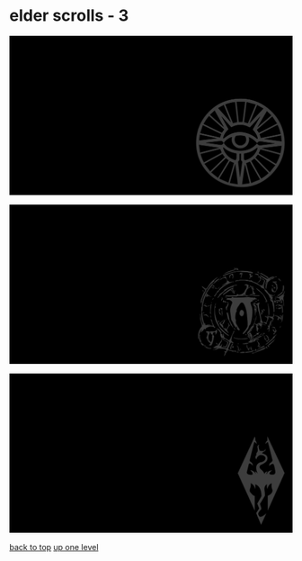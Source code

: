 # elder scrolls - 3
[![elder_scrolls_mages_guild_thisonehaswares.png](/terminal/grey%20on%20black/little/elder%20scrolls/elder_scrolls_mages_guild_thisonehaswares.png "elder_scrolls_mages_guild_thisonehaswares.png")](/terminal/grey%20on%20black/little/elder%20scrolls/elder_scrolls_mages_guild_thisonehaswares.png)

[![elder_scrolls_necromancy_sigil_thisonehaswares.png](/terminal/grey%20on%20black/little/elder%20scrolls/elder_scrolls_necromancy_sigil_thisonehaswares.png "elder_scrolls_necromancy_sigil_thisonehaswares.png")](/terminal/grey%20on%20black/little/elder%20scrolls/elder_scrolls_necromancy_sigil_thisonehaswares.png)

[![skyrim.png](/terminal/grey%20on%20black/little/elder%20scrolls/skyrim.png "skyrim.png")](/terminal/grey%20on%20black/little/elder%20scrolls/skyrim.png)



[back to top](#)
[up one level](/terminal/grey%20on%20black/little/README.MD)
